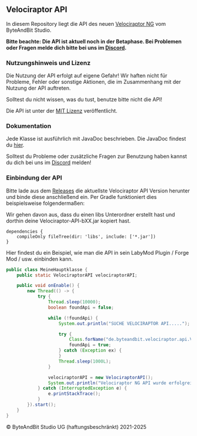 ## Velociraptor API

In diesem Repository liegt die API des neuen [Velociraptor NG](https://byteandbit.store/shop/category/velociraptor) vom
ByteAndBit Studio.

**Bitte beachte: Die API ist aktuell noch in der Betaphase. Bei Problemen oder Fragen melde dich bitte bei uns
im [Discord](https://discord.com/invite/tSvGXeN).**

### Nutzungshinweis und Lizenz

Die Nutzung der API erfolgt auf eigene Gefahr!
Wir haften nicht für Probleme, Fehler oder sonstige Aktionen, die im Zusammenhang mit der Nutzung der API auftreten.

Solltest du nicht wissen, was du tust, benutze bitte nicht die API!

Die API ist unter der [MIT Lizenz](https://github.com/ByteAndBit-Studio/Velociraptor-API/blob/master/LICENSE) veröffentlicht.

### Dokumentation

Jede Klasse ist ausführlich mit JavaDoc beschrieben.
Die JavaDoc findest du [hier](https://javadocs.velociraptor-bot.de/).

Solltest du Probleme oder zusätzliche Fragen zur Benutzung haben
kannst du dich bei uns im [Discord](https://discord.com/invite/tSvGXeN) melden!

### Einbindung der API

Bitte lade aus dem [Releases](https://github.com/ByteAndBit-Studio/Velociraptor-API/releases) die aktuellste
Velociraptor API Version herunter und binde diese anschließend ein. Per Gradle funktioniert dies beispielsweise
folgendermaßen:

Wir gehen davon aus, dass du einen libs Unterordner erstellt hast und dorthin deine Velociraptor-API-bXX.jar kopiert
hast.

```
dependencies {
    compileOnly fileTree(dir: 'libs', include: ['*.jar'])
}
```

Hier findest du ein Beispiel, wie man die API in sein LabyMod Plugin / Forge Mod / usw. einbinden kann.

```java
public class MeineHauptklasse {
    public static VelociraptorAPI velociraptorAPI;

    public void onEnable() {
        new Thread(() -> {
            try {
                Thread.sleep(10000);
                boolean foundApi = false;

                while (!foundApi) {
                    System.out.println("SUCHE VELOCIRAPTOR API.....");

                    try {
                        Class.forName("de.byteandbit.velociraptor.api.VelociraptorAPI");
                        foundApi = true;
                    } catch (Exception ex) {
                    }
                    Thread.sleep(1000L);
                }

                velociraptorAPI = new VelociraptorAPI();
                System.out.println("Velociraptor NG API wurde erfolgreich eingebunden!");
            } catch (InterruptedException e) {
                e.printStackTrace();
            }
        }).start();
    }
}
```

© ByteAndBit Studio UG (haftungsbeschränkt) 2021-2025
